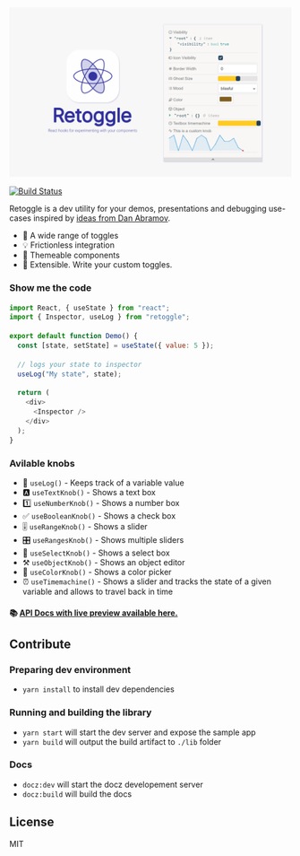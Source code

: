 <div  align="center">
<img src="./docs/Retoggle.png" />
</div>

[![Build Status](https://travis-ci.org/Raathigesh/storyhooks.svg?branch=master)](https://travis-ci.org/Raathigesh/storyhooks)

Retoggle is a dev utility for your demos, presentations and debugging use-cases inspired by [ideas from Dan Abramov](https://twitter.com/dan_abramov/status/1058834904207761409).

- 🎉 A wide range of toggles
- 💡 Frictionless integration
- 🎨 Themeable components
- 🎁 Extensible. Write your custom toggles.

### Show me the code

```javascript
import React, { useState } from "react";
import { Inspector, useLog } from "retoggle";

export default function Demo() {
  const [state, setState] = useState({ value: 5 });

  // logs your state to inspector
  useLog("My state", state);

  return (
    <div>
      <Inspector />
    </div>
  );
}
```

### Avilable knobs

- 📝 `useLog()` - Keeps track of a variable value
- 🅰 `useTextKnob()` - Shows a text box
- 1️⃣ `useNumberKnob()` - Shows a number box
- ✅️ `useBooleanKnob()` - Shows a check box
- 🎚 `useRangeKnob()` - Shows a slider
- 🎛 `useRangesKnob()` - Shows multiple sliders
- 🎏 `useSelectKnob()` - Shows a select box
- ⚒ `useObjectKnob()` - Shows an object editor
- 🎨 `useColorKnob()` - Shows a color picker
- ⏰ `useTimemachine()` - Shows a slider and tracks the state of a given variable and allows to travel back in time

#### 📚 [API Docs with live preview available here.](https://storyhooks.debuggable.io)

## Contribute

### Preparing dev environment

- `yarn install` to install dev dependencies

### Running and building the library

- `yarn start` will start the dev server and expose the sample app
- `yarn build` will output the build artifact to `./lib` folder

### Docs

- `docz:dev` will start the docz developement server
- `docz:build` will build the docs

## License

MIT
